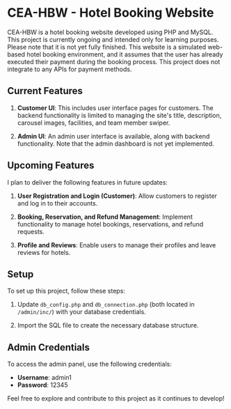 # CEA-HBW - Hotel Booking Website

CEA-HBW is a hotel booking website developed using PHP and MySQL. This project is currently ongoing and intended only for learning purposes. Please note that it is not yet fully finished. This website is a simulated web-based hotel booking environment, and it assumes that the user has already executed their payment during the booking process. This project does not integrate to any APIs for payment methods.

## Current Features

1. **Customer UI**: This includes user interface pages for customers. The backend functionality is limited to managing the site's title, description, carousel images, facilities, and team member swiper.

2. **Admin UI**: An admin user interface is available, along with backend functionality. Note that the admin dashboard is not yet implemented.

## Upcoming Features

I plan to deliver the following features in future updates:

1. **User Registration and Login (Customer)**: Allow customers to register and log in to their accounts.

2. **Booking, Reservation, and Refund Management**: Implement functionality to manage hotel bookings, reservations, and refund requests.

3. **Profile and Reviews**: Enable users to manage their profiles and leave reviews for hotels.

## Setup

To set up this project, follow these steps:

1. Update `db_config.php` and `db_connection.php` (both located in `/admin/inc/`) with your database credentials.

2. Import the SQL file to create the necessary database structure.

## Admin Credentials

To access the admin panel, use the following credentials:

- **Username**: admin1
- **Password**: 12345

Feel free to explore and contribute to this project as it continues to develop!

